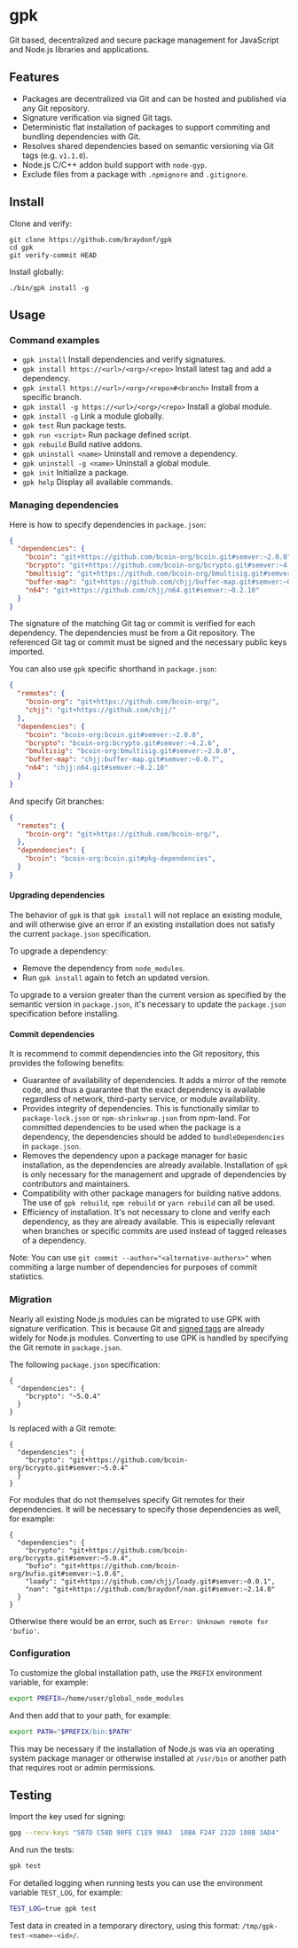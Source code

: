 # gpk

Git based, decentralized and secure package management for JavaScript and
Node.js libraries and applications.

## Features

- Packages are decentralized via Git and can be hosted and published
  via any Git repository.
- Signature verification via signed Git tags.
- Deterministic flat installation of packages to support commiting
  and bundling dependencies with Git.
- Resolves shared dependencies based on semantic versioning via Git
  tags (e.g. `v1.1.0`).
- Node.js C/C++ addon build support with `node-gyp`.
- Exclude files from a package with `.npmignore` and `.gitignore`.

## Install

Clone and verify:
```
git clone https://github.com/braydonf/gpk
cd gpk
git verify-commit HEAD
```

Install globally:
```
./bin/gpk install -g
```

## Usage

### Command examples

- `gpk install` Install dependencies and verify signatures.
- `gpk install https://<url>/<org>/<repo>` Install latest tag and add a dependency.
- `gpk install https://<url>/<org>/<repo>#<branch>` Install from a specific branch.
- `gpk install -g https://<url>/<org>/<repo>` Install a global module.
- `gpk install -g` Link a module globally.
- `gpk test` Run package tests.
- `gpk run <script>` Run package defined script.
- `gpk rebuild` Build native addons.
- `gpk uninstall <name>` Uninstall and remove a dependency.
- `gpk uninstall -g <name>` Uninstall a global module.
- `gpk init` Initialize a package.
- `gpk help` Display all available commands.

### Managing dependencies

Here is how to specify dependencies in `package.json`:

```json
{
  "dependencies": {
    "bcoin": "git+https://github.com/bcoin-org/bcoin.git#semver:~2.0.0",
    "bcrypto": "git+https://github.com/bcoin-org/bcrypto.git#semver:~4.2.6",
    "bmultisig": "git+https://github.com/bcoin-org/bmultisig.git#semver:~2.0.0",
    "buffer-map": "git+https://github.com/chjj/buffer-map.git#semver:~0.0.7",
    "n64": "git+https://github.com/chjj/n64.git#semver:~0.2.10"
  }
}
```
The signature of the matching Git tag or commit is verified for each
dependency. The dependencies must be from a Git repository. The referenced
Git tag or commit must be signed and the necessary public keys imported.

You can also use `gpk` specific shorthand in `package.json`:

```json
{
  "remotes": {
    "bcoin-org": "git+https://github.com/bcoin-org/",
    "chjj": "git+https://github.com/chjj/"
  },
  "dependencies": {
    "bcoin": "bcoin-org:bcoin.git#semver:~2.0.0",
    "bcrypto": "bcoin-org:bcrypto.git#semver:~4.2.6",
    "bmultisig": "bcoin-org:bmultisig.git#semver:~2.0.0",
    "buffer-map": "chjj:buffer-map.git#semver:~0.0.7",
    "n64": "chjj:n64.git#semver:~0.2.10"
  }
}
```

And specify Git branches:

```json
{
  "remotes": {
    "bcoin-org": "git+https://github.com/bcoin-org/",
  },
  "dependencies": {
    "bcoin": "bcoin-org:bcoin.git#pkg-dependencies",
  }
}
```

#### Upgrading dependencies

The behavior of `gpk` is that `gpk install` will not replace an existing
module, and will otherwise give an error if an existing installation does
not satisfy the current `package.json` specification.

To upgrade a dependency:

- Remove the dependency from `node_modules`.
- Run `gpk install` again to fetch an updated version.

To upgrade to a version greater than the current version
as specified by the semantic version in `package.json`, it's
necessary to update the `package.json` specification before
installing.

#### Commit dependencies

It is recommend to commit dependencies into the Git repository, this
provides the following benefits:
- Guarantee of availability of dependencies. It adds a mirror of the
  remote code, and thus a guarantee that the exact dependency is available
  regardless of network, third-party service, or module availability.
- Provides integrity of dependencies. This is functionally similar
  to `package-lock.json` or `npm-shrinkwrap.json` from npm-land. For
  committed dependencies to be used when the package is a dependency, the
  dependencies should be added to `bundleDependencies` in `package.json`.
- Removes the dependency upon a package manager for basic installation,
  as the dependencies are already available. Installation of `gpk` is
  only necessary for the management and upgrade of dependencies by
  contributors and maintainers.
- Compatibility with other package managers for building native addons.
  The use of `gpk rebuild`, `npm rebuild` or `yarn rebuild` can all
  be used.
- Efficiency of installation. It's not necessary to clone and verify
  each dependency, as they are already available. This is especially
  relevant when branches or specific commits are used instead of tagged
  releases of a dependency.

Note: You can use `git commit --author="<alternative-authors>"` when
commiting a large number of dependencies for purposes of commit statistics.

### Migration

Nearly all existing Node.js modules can be migrated to use GPK with signature
verification. This is because Git and [signed tags][signed-tags] are already
widely for Node.js modules. Converting to use GPK is handled by specifying
the Git remote in `package.json`.

The following `package.json` specification:

```
{
  "dependencies": {
    "bcrypto": "~5.0.4"
  }
}
```

Is replaced with a Git remote:
```
{
  "dependencies": {
    "bcrypto": "git+https://github.com/bcoin-org/bcrypto.git#semver:~5.0.4"
  }
}
```

For modules that do not themselves specify Git remotes for their dependencies.
It will be necessary to specify those dependencies as well, for example:

```
{
  "dependencies": {
    "bcrypto": "git+https://github.com/bcoin-org/bcrypto.git#semver:~5.0.4",
    "bufio": "git+https://github.com/bcoin-org/bufio.git#semver:~1.0.6",
    "loady": "git+https://github.com/chjj/loady.git#semver:~0.0.1",
    "nan": "git+https://github.com/braydonf/nan.git#semver:~2.14.0"
  }
}
```

Otherwise there would be an error, such as `Error: Unknown remote for 'bufio'`.

### Configuration

To customize the global installation path, use the
`PREFIX` environment variable, for example:

```sh
export PREFIX=/home/user/global_node_modules
```

And then add that to your path, for example:
```sh
export PATH="$PREFIX/bin:$PATH"
```

This may be necessary if the installation of Node.js
was via an operating system package manager or otherwise
installed at `/usr/bin` or another path that requires
root or admin permissions.

## Testing

Import the key used for signing:

```sh
gpg --recv-keys "5B7D C58D 90FE C1E9 90A3  10BA F24F 232D 108B 3AD4"
```

And run the tests:
```sh
gpk test
```

For detailed logging when running tests you can use
the environment variable `TEST_LOG`, for example:

```sh
TEST_LOG=true gpk test
```

Test data in created in a temporary directory, using
this format: `/tmp/gpk-test-<name>-<id>/`.

[signed-tags]: https://git-scm.com/book/en/v2/Git-Tools-Signing-Your-Work
